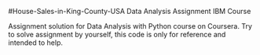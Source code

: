 #House-Sales-in-King-County-USA
Data Analysis Assignment IBM Course

Assignment solution for Data Analysis with Python course on Coursera. Try to solve assignment by yourself, this code is only for reference and intended to help.

